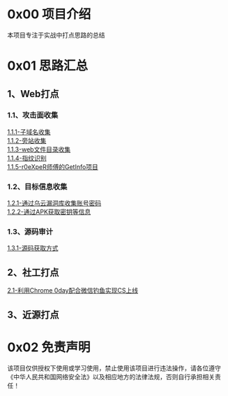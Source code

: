 # 0x00 项目介绍
本项目专注于实战中打点思路的总结

# 0x01 思路汇总
## 1、Web打点
### 1.1、攻击面收集
[1.1.1-子域名收集](./1-Web打点/1.1.1-子域名收集.md)  
[1.1.2-旁站收集](./1-Web打点/1.1.2-旁站收集.md)  
[1.1.3-web文件目录收集](./1-Web打点/1.1.3-web文件目录收集.md)  
[1.1.4-指纹识别](./1-Web打点/1.1.4-指纹识别.md)  
[1.1.5-r0eXpeR师傅的GetInfo项目](https://github.com/r0eXpeR/GetInfo)  
### 1.2、目标信息收集
[1.2.1-通过乌云漏洞库收集账号密码](./1-Web打点/1.2.1-通过乌云漏洞库收集账号密码.md)  
[1.2.2-通过APK获取密钥等信息](./1-Web打点/1.2.2-通过APK获取密钥等信息.md)  
### 1.3、源码审计
[1.3.1-源码获取方式](./1-Web打点/1.3.1-源码获取方式.md)  

## 2、社工打点
[2.1-利用Chrome 0day配合微信钓鱼实现CS上线](https://github.com/ybdt/exp-hub/tree/master/2021_04_17_利用Chrome-0day配合微信钓鱼实现CS上线/readme.md)  

## 3、近源打点

# 0x02 免责声明
该项目仅供授权下使用或学习使用，禁止使用该项目进行违法操作，请各位遵守《中华人民共和国网络安全法》以及相应地方的法律法规，否则自行承担相关责任！
